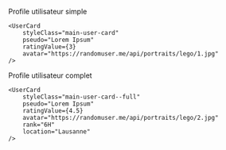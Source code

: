 Profile utilisateur simple

```tsx
<UserCard 
    styleClass="main-user-card" 
    pseudo="Lorem Ipsum" 
    ratingValue={3}
    avatar="https://randomuser.me/api/portraits/lego/1.jpg"
/>
```

Profile utilisateur complet

```tsx
<UserCard 
    styleClass="main-user-card--full" 
    pseudo="Lorem Ipsum" 
    ratingValue={4.5}
    avatar="https://randomuser.me/api/portraits/lego/2.jpg"
    rank="6H"
    location="Lausanne"
/>
```